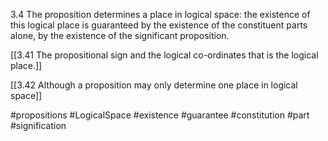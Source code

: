 3.4 The proposition determines a place in logical space: the existence of this logical place is guaranteed by the existence of the constituent parts alone, by the existence of the significant proposition.

[[3.41 The propositional sign and the logical co-ordinates that is the logical place.]]

[[3.42 Although a proposition may only determine one place in logical space]]

#propositions #LogicalSpace #existence #guarantee #constitution #part #signification